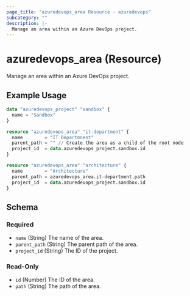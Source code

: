 ```yaml
---
page_title: "azuredevops_area Resource - azuredevops"
subcategory: ""
description: |-
  Manage an area within an Azure DevOps project.
---
```


# azuredevops_area (Resource)

Manage an area within an Azure DevOps project.

## Example Usage

```terraform
data "azuredevops_project" "sandbox" {
  name = "Sandbox"
}

resource "azuredevops_area" "it-department" {
  name        = "IT Departmnent"
  parent_path = "" // Create the area as a child of the root node
  project_id  = data.azuredevops_project.sandbox.id
}

resource "azuredevops_area" "architecture" {
  name        = "Architecture"
  parent_path = azuredevops_area.it-department.path
  project_id  = data.azuredevops_project.sandbox.id
}
```

<!-- schema generated by tfplugindocs -->
## Schema

### Required

- `name` (String) The name of the area.
- `parent_path` (String) The parent path of the area.
- `project_id` (String) The ID of the project.

### Read-Only

- `id` (Number) The ID of the area.
- `path` (String) The path of the area.
